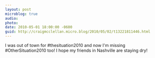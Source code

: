 ```yaml
---
layout: post
microblog: true
audio: 
photo: 
date: 2010-05-01 18:00:00 -0600
guid: http://craigmcclellan.micro.blog/2010/05/02/t13221811446.html
---
```

I was out of town for #thesituation2010 and now I'm missing #OtherSituation2010 too! I hope my friends in Nashville are staying dry!

